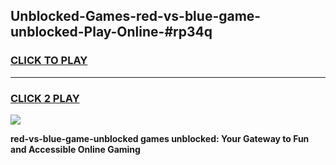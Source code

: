 
## Unblocked-Games-red-vs-blue-game-unblocked-Play-Online-#rp34q
<h3>
<a href="https://premium.freeplayer.one?title=red-vs-blue-game-unblocked&ref=27F">CLICK TO PLAY</a></h3>
<hr>

<h3>
<a href="https://premium.freeplayer.one?title=red-vs-blue-game-unblocked&ref=27F">CLICK 2 PLAY</a>
  
</h3>

<a href="https://premium.freeplayer.one?title=red-vs-blue-game-unblocked&ref=27F"><img src="https://clearcache.store/games.png"></a>


**red-vs-blue-game-unblocked games unblocked: Your Gateway to Fun and Accessible Online Gaming**
